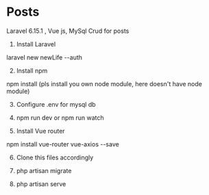 # Posts
Laravel 6.15.1 , Vue js, MySql Crud for posts


1. Install Laravel

laravel new newLife --auth

2. Install npm

npm install (pls install you own node module, here doesn't have node module)

3. Configure .env for mysql db

4. npm run dev or npm run watch

5. Install Vue router

npm install vue-router vue-axios --save


6.  Clone this files accordingly 

7. php artisan migrate
 
8. php artisan serve